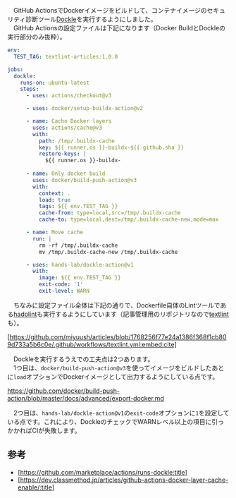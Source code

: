 　GitHub ActionsでDockerイメージをビルドして、コンテナイメージのセキュリティ診断ツール[Dockle](https://qiita.com/tomoyamachi/items/bb6ac5788bb734c91282)を実行するようにしました。  
　GitHub Actionsの設定ファイルは下記になります（Docker BuildとDockleの実行部分のみ抜粋）。

```yaml
env:
  TEST_TAG: textlint-articles:1.0.0

jobs:
  dockle:
    runs-on: ubuntu-latest
    steps:
      - uses: actions/checkout@v3

      - uses: docker/setup-buildx-action@v2

      - name: Cache Docker layers
        uses: actions/cache@v3
        with:
          path: /tmp/.buildx-cache
          key: ${{ runner.os }}-buildx-${{ github.sha }}
          restore-keys: |
            ${{ runner.os }}-buildx-
            
      - name: Only docker build
        uses: docker/build-push-action@v3
        with:
          context: .
          load: true
          tags: ${{ env.TEST_TAG }}
          cache-from: type=local,src=/tmp/.buildx-cache
          cache-to: type=local,dest=/tmp/.buildx-cache-new,mode=max

      - name: Move cache
        run: |
          rm -rf /tmp/.buildx-cache
          mv /tmp/.buildx-cache-new /tmp/.buildx-cache

      - uses: hands-lab/dockle-action@v1
        with:
          image: ${{ env.TEST_TAG }}
          exit-code: '1'
          exit-level: WARN
```

　ちなみに設定ファイル全体は下記の通りで、Dockerfile自体のLintツールである[hadolint](https://github.com/hadolint/hadolint)も実行するようにしています（記事管理用のリポジトリなので[textlint](https://github.com/textlint/textlint)も）。

[https://github.com/miyuush/articles/blob/1768256f77e24a1386f368f1cb809d733a5b6c0e/.github/workflows/textlint.yml:embed:cite]

　Dockleを実行するうえでの工夫点は2つあります。  
　1つ目は、`docker/build-push-action@v3`を使ってイメージをビルドしたあとに`load`オプションでDockerイメージとして出力するようにしている点です。

https://github.com/docker/build-push-action/blob/master/docs/advanced/export-docker.md

　2つ目は、`hands-lab/dockle-action@v1`の`exit-code`オプションに`1`を設定している点です。これにより、DockleのチェックでWARNレベル以上の項目に引っかかればCIが失敗します。

## 参考

- [https://github.com/marketplace/actions/runs-dockle:title]
- [https://dev.classmethod.jp/articles/github-actions-docker-layer-cache-enable/:title]

